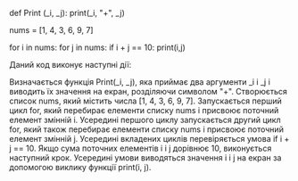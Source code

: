 def Print (_i, _j): print(_i, "+", _j)

nums = [1, 4, 3, 6, 9, 7]

for i in nums: for j in nums: if i + j == 10: print(i,j)

Даний код виконує наступні дії:

Визначається функція Print(_i, _j), яка приймає два аргументи _i і _j і виводить їх значення на екран, розділяючи символом "+".
 Створюється список nums, який містить числа [1, 4, 3, 6, 9, 7]. 
Запускається перший цикл for, який перебирає елементи списку nums і присвоює поточний елемент змінній i.
 Усередині першого циклу запускається другий цикл for, який також перебирає елементи списку nums і присвоює поточний елемент змінній j.
 Усередині вкладених циклів перевіряється умова if i + j == 10. 
Якщо сума поточних елементів i і j дорівнює 10, виконується наступний крок. 
Усередині умови виводяться значення i і j на екран за допомогою виклику функції print(i, j).